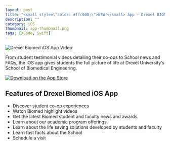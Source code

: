 ```yaml
---
layout: post
title: "<small style=\"color: #ffc600;\">NEW!</small> App – Drexel BIOMED"
description: ""
category: iOS
thumbnail: app-thumbnail.png
tags: [XCode, Swift]
---
```

![Drexel Biomed iOS App Video](https://drexel.edu/~/media/Images/biomed/app/iPhoneX.ashx?la=en)

From student testimonial videos detailing their co-ops to School news and FAQs, the iOS app gives students the full picture of life at Drexel University’s School of Biomedical Engineering.

[![Download on the App Store](https://drexel.edu/~/media/Images/biomed/app/Download_on_the_App_Store_Badge_US-UK_blk_092917.ashx?la=en)](https://itunes.apple.com/us/app/drexel-biomed/id1441568556)

## Features of Drexel Biomed iOS App

- Discover student co-op experiences
- Watch Biomed highlight videos
- Get the latest Biomed student and faculty news and awards
- Learn about our academic program offerings
- Learn about the life saving solutions developed by students and faculty
- Learn fast facts about the School
- Schedule a visit
